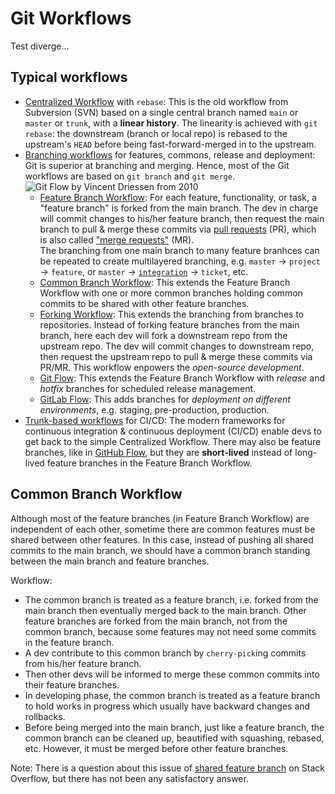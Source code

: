 Git Workflows
===

Test diverge...

Typical workflows
---

- [Centralized Workflow](https://www.atlassian.com/git/tutorials/comparing-workflows) with `rebase`: 
  This is the old workflow from Subversion (SVN) based on a single central branch named `main` or `master` or `trunk`, with a **linear history**. The linearity is achieved with `git rebase`: the downstream (branch or local repo) is rebased to the upstream's `HEAD` before being fast-forward-merged in to the upstream.
- [Branching workflows](https://www.abtasty.com/blog/git-branching-strategies/) for features, commons, release and deployment:
  Git is superior at branching and merging. Hence, most of the Git workflows are based on `git branch` and `git merge`.    
  ![Git Flow by Vincent Driessen from 2010](https://nvie.com/img/git-model@2x.png)
  + [Feature Branch Workflow](https://www.atlassian.com/git/tutorials/comparing-workflows/feature-branch-workflow):
    For each feature, functionality, or task, a "feature branch" is forked from the main branch. The dev in charge will commit changes to his/her feature branch, then request the main branch to pull & merge these commits via [pull requests](https://docs.github.com/en/pull-requests) (PR), which is also called ["merge requests"](https://docs.gitlab.com/ee/user/project/merge_requests/) (MR).  
    The branching from one main branch to many feature branhces can be repeated to create multilayered branching, e.g. `master` -> `project` -> `feature`, or `master` -> [`integration`](https://remarkablemark.medium.com/git-integration-branch-workflow-77fa0fd32883) -> `ticket`, etc.
  + [Common Branch Workflow](#CommonBranchWorkflow):
    This extends the Feature Branch Workflow with one or more common branches holding common commits to be shared with other feature branches.
  + [Forking Workflow](https://www.atlassian.com/git/tutorials/comparing-workflows/forking-workflow):
    This extends the branching from branches to repositories. Instead of forking feature branches from the main branch, here each dev will fork a downstream repo from the upstream repo. The dev will commit changes to downstream repo, then request the upstream repo to pull & merge these commits via PR/MR. This workflow enpowers the *open-source development*.
  + [Git Flow](https://nvie.com/posts/a-successful-git-branching-model/): 
    This extends the Feature Branch Workflow with *release* and *hotfix* branches for scheduled release management.
  + [GitLab Flow](https://docs.gitlab.co.jp/ee/topics/gitlab_flow.html#production-branch-with-gitlab-flow): 
    This adds branches for *deployment on different environments*, e.g. staging, pre-production, production. 
- [Trunk-based workflows](https://www.atlassian.com/continuous-delivery/continuous-integration/trunk-based-development) for CI/CD:
  The modern frameworks for continuous integration & continuous deployment (CI/CD) enable devs to get back to the simple Centralized Workflow. There may also be feature branches, like in [GitHub Flow](https://docs.github.com/en/get-started/using-github/github-flow), but they are **short-lived** instead of long-lived feature branches in the Feature Branch Workflow.


<a name="CommonBranchWorkflow"/>

Common Branch Workflow
---

Although most of the feature branches (in Feature Branch Workflow) are independent of each other, sometime there are common features must be shared between other features. In this case, instead of pushing all shared commits to the main branch, we should have a common branch standing between the main branch and feature branches.

Workflow:
- The common branch is treated as a feature branch, i.e. forked from the main branch then eventually merged back to the main branch. Other feature branches are forked from the main branch, not from the common branch, because some features may not need some commits in the feature branch.
- A dev contribute to this common branch by `cherry-pick`ing commits from his/her feature branch.
- Then other devs will be informed to merge these common commits into their feature branches. 
- In developing phase, the common branch is treated as a feature branch to hold works in progress which usually have backward changes and rollbacks. 
- Before being merged into the main branch, just like a feature branch, the common branch can be cleaned up, beautified with squashing, rebased, etc. However, it must be merged before other feature branches.

Note: There is a question about this issue of [shared feature branch](https://stackoverflow.com/questions/3817967/correct-git-workflow-for-shared-feature-branch) on Stack Overflow, but there has not been any satisfactory answer.

